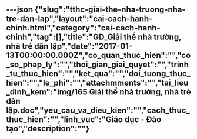 ---json
{"slug":"tthc-giai-the-nha-truong-nha-tre-dan-lap","layout":"cai-cach-hanh-chinh.html","category":"cai-cach-hanh-chinh","tag":[],"title":"GD_Giải thể nhà trường, nhà trẻ dân lập","date":"2017-01-13T00:00:00.000Z","co_quan_thuc_hien":"","co_so_phap_ly":"","thoi_gian_giai_quyet":"","trinh_tu_thuc_hien":"","ket_qua":"","doi_tuong_thuc_hien":"","le_phi":"","attachmments":"","tai_lieu_dinh_kem":"img/165 Giải thể nhà trường, nhà trẻ dân lập.doc","yeu_cau_va_dieu_kien":"","cach_thuc_thuc_hien":"","linh_vuc":"Giáo dục - Đào tạo","description":""}
---
